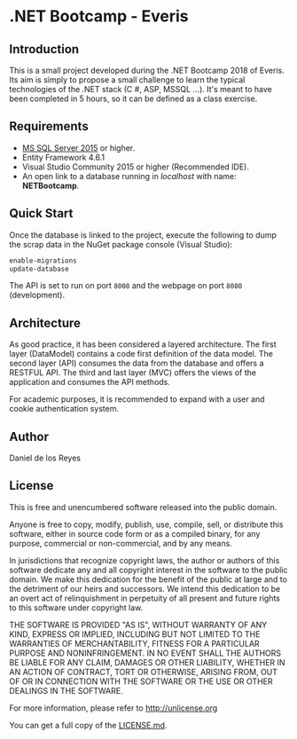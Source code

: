 # .NET Bootcamp - Everis

## Introduction

This is a small project developed during the .NET Bootcamp 2018 of Everis. Its aim is simply to propose a small challenge to learn the typical technologies of the .NET stack (C #, ASP, MSSQL ...). It's meant to have been completed in 5 hours, so it can be defined as a class exercise.

## Requirements

* [MS SQL Server 2015](https://www.microsoft.com/es-es/sql-server/sql-server-downloads) or higher.
* Entity Framework 4.6.1
* Visual Studio Community 2015 or higher (Recommended IDE).
* An open link to a database running in *localhost* with name: **NETBootcamp**.

## Quick Start

Once the database is linked to the project, execute the following to dump the scrap data in the NuGet package console (Visual Studio):

```sh
enable-migrations
update-database
```

The API is set to run on port `8008` and the webpage on port `8080` (development).

## Architecture

As good practice, it has been considered a layered architecture. The first layer (DataModel) contains a code first definition of the data model. The second layer (API) consumes the data from the database and offers a RESTFUL API. The third and last layer (MVC) offers the views of the application and consumes the API methods.

For academic purposes, it is recommended to expand with a user and cookie authentication system.

## Author

Daniel de los Reyes

## License

This is free and unencumbered software released into the public domain.

Anyone is free to copy, modify, publish, use, compile, sell, or
distribute this software, either in source code form or as a compiled
binary, for any purpose, commercial or non-commercial, and by any
means.

In jurisdictions that recognize copyright laws, the author or authors
of this software dedicate any and all copyright interest in the
software to the public domain. We make this dedication for the benefit
of the public at large and to the detriment of our heirs and
successors. We intend this dedication to be an overt act of
relinquishment in perpetuity of all present and future rights to this
software under copyright law.

THE SOFTWARE IS PROVIDED "AS IS", WITHOUT WARRANTY OF ANY KIND,
EXPRESS OR IMPLIED, INCLUDING BUT NOT LIMITED TO THE WARRANTIES OF
MERCHANTABILITY, FITNESS FOR A PARTICULAR PURPOSE AND NONINFRINGEMENT.
IN NO EVENT SHALL THE AUTHORS BE LIABLE FOR ANY CLAIM, DAMAGES OR
OTHER LIABILITY, WHETHER IN AN ACTION OF CONTRACT, TORT OR OTHERWISE,
ARISING FROM, OUT OF OR IN CONNECTION WITH THE SOFTWARE OR THE USE OR
OTHER DEALINGS IN THE SOFTWARE.

For more information, please refer to <http://unlicense.org>

You can get a full copy of the [LICENSE.md](LICENSE).